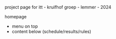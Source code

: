 project page for itt - kruifhof groep - lemmer - 2024

homepage
* menu on top
* content below (schedule/results/rules)
